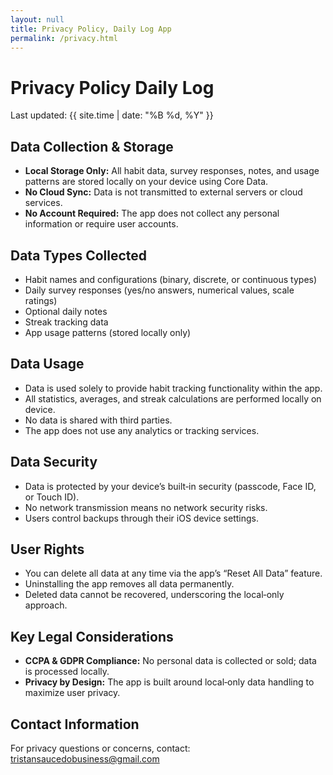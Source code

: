 ```yaml
---
layout: null
title: Privacy Policy, Daily Log App
permalink: /privacy.html
---
```


# Privacy Policy Daily Log

Last updated: {{ site.time | date: "%B %d, %Y" }}

## Data Collection & Storage
- **Local Storage Only:** All habit data, survey responses, notes, and usage patterns are stored locally on your device using Core Data.
- **No Cloud Sync:** Data is not transmitted to external servers or cloud services.
- **No Account Required:** The app does not collect any personal information or require user accounts.

## Data Types Collected
- Habit names and configurations (binary, discrete, or continuous types)
- Daily survey responses (yes/no answers, numerical values, scale ratings)
- Optional daily notes
- Streak tracking data
- App usage patterns (stored locally only)

## Data Usage
- Data is used solely to provide habit tracking functionality within the app.
- All statistics, averages, and streak calculations are performed locally on device.
- No data is shared with third parties.
- The app does not use any analytics or tracking services.

## Data Security
- Data is protected by your device’s built‑in security (passcode, Face ID, or Touch ID).
- No network transmission means no network security risks.
- Users control backups through their iOS device settings.

## User Rights
- You can delete all data at any time via the app’s “Reset All Data” feature.
- Uninstalling the app removes all data permanently.
- Deleted data cannot be recovered, underscoring the local‑only approach.

## Key Legal Considerations
- **CCPA & GDPR Compliance:** No personal data is collected or sold; data is processed locally.
- **Privacy by Design:** The app is built around local‑only data handling to maximize user privacy.

## Contact Information
For privacy questions or concerns, contact: tristansaucedobusiness@gmail.com